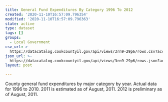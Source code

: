 ```yaml
---
title: General Fund Expenditures By Category 1996 To 2012
created: '2020-11-10T16:57:09.796354'
modified: '2020-11-10T16:57:09.796363'
state: active
type: dataset
tags: []
groups:
  - Local Government
csv_url: >-
  https://datacatalog.cookcountyil.gov/api/views/3rn9-29p6/rows.csv?accessType=DOWNLOAD
json_url: >-
  https://datacatalog.cookcountyil.gov/api/views/3rn9-29p6/rows.json?accessType=DOWNLOAD
layout: post

---
```

County general fund expenditures by major category by year.  Actual data for 1996 to 2010.  2011 is estimated as of August, 2011.  2012 is preliminary as of August, 2011.

